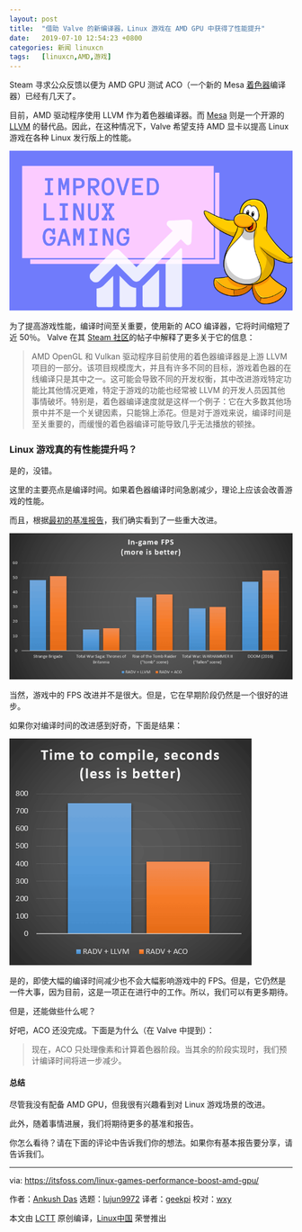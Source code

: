 ```yaml
---
layout: post
title:	"借助 Valve 的新编译器，Linux 游戏在 AMD GPU 中获得了性能提升"
date:	2019-07-10 12:54:23 +0800 
categories:	新闻 linuxcn 
tags:	[linuxcn,AMD,游戏]
---
```



Steam 寻求公众反馈以便为 AMD GPU 测试 ACO（一个新的 Mesa [着色器](https://en.wikipedia.org/wiki/Shader)编译器）已经有几天了。


目前，AMD 驱动程序使用 LLVM 作为着色器编译器。而 [Mesa](https://en.wikipedia.org/wiki/Mesa_(computer_graphics)) 则是一个开源的 [LLVM](https://en.wikipedia.org/wiki/LLVM) 的替代品。因此，在这种情况下，Valve 希望支持 AMD 显卡以提高 Linux 游戏在各种 Linux 发行版上的性能。


![](/Asserts/Images/album/201907/10/125425yshoefsnoodenmo2.png)


为了提高游戏性能，编译时间至关重要，使用新的 ACO 编译器，它将时间缩短了近 50％。 Valve 在其 [Steam 社区](https://steamcommunity.com/games/221410/announcements/detail/1602634609636894200)的帖子中解释了更多关于它的信息：



> 
> AMD OpenGL 和 Vulkan 驱动程序目前使用的着色器编译器是上游 LLVM 项目的一部分。该项目规模庞大，并且有许多不同的目标，游戏着色器的在线编译只是其中之一。这可能会导致不同的开发权衡，其中改进游戏特定功能比其他情况更难，特定于游戏的功能也经常被 LLVM 的开发人员因其他事情破坏。特别是，着色器编译速度就是这样一个例子：它在大多数其他场景中并不是一个关键因素，只能锦上添花。但是对于游戏来说，编译时间是至关重要的，而缓慢的着色器编译可能导致几乎无法播放的顿挫。
> 
> 
> 


### Linux 游戏真的有性能提升吗？


是的，没错。


这里的主要亮点是编译时间。如果着色器编译时间急剧减少，理论上应该会改善游戏的性能。


而且，根据[最初的基准报告](https://gist.github.com/pendingchaos/aba1e4c238cf039d17089f29a8c6aa63)，我们确实看到了一些重大改进。


![](/Asserts/Images/album/201907/10/125427vwi4fhihn4zbbdy3.png)


当然，游戏中的 FPS 改进并不是很大。但是，它在早期阶段仍然是一个很好的进步。


如果你对编译时间的改进感到好奇，下面是结果：


![](/Asserts/Images/album/201907/10/125428rlyipzpt93wsytck.png)


是的，即使大幅的编译时间减少也不会大幅影响游戏中的 FPS。但是，它仍然是一件大事，因为目前，这是一项正在进行中的工作。所以，我们可以有更多期待。


但是，还能做些什么呢？


好吧，ACO 还没完成。下面是为什么（在 Valve 中提到）：



> 
> 现在，ACO 只处理像素和计算着色器阶段。当其余的阶段实现时，我们预计编译时间将进一步减少。
> 
> 
> 


#### 总结


尽管我没有配备 AMD GPU，但我很有兴趣看到对 Linux 游戏场景的改进。


此外，随着事情进展，我们将期待更多的基准和报告。


你怎么看待？请在下面的评论中告诉我们你的想法。如果你有基本报告要分享，请告诉我们。




---


via: <https://itsfoss.com/linux-games-performance-boost-amd-gpu/>


作者：[Ankush Das](https://itsfoss.com/author/ankush/) 选题：[lujun9972](https://github.com/lujun9972) 译者：[geekpi](https://github.com/geekpi) 校对：[wxy](https://github.com/wxy)


本文由 [LCTT](https://github.com/LCTT/TranslateProject) 原创编译，[Linux中国](https://linux.cn/) 荣誉推出
